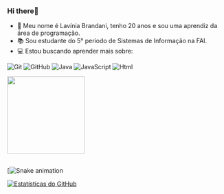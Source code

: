 ### Hi there👋</br>
 
 
- 👋 Meu nome é Lavínia Brandani, tenho 20 anos e sou uma aprendiz da área de programação.
- 📚 Sou estudante do 5° período de Sistemas de Informação na FAI.
- 💻 Estou buscando aprender mais sobre:</br>

![Git](https://img.shields.io/badge/-Git-black?style=flat-square&logo=git)
![GitHub](https://img.shields.io/badge/-GitHub-181717?style=flat-square&logo=github)
![Java](https://img.shields.io/badge/-Java-blue?style=flat-square&logo=java)
![JavaScript](https://img.shields.io/badge/-JavaScript-yellow?style=flat-square&logo=javascript)
![Html](https://img.shields.io/badge/-HTML-orange?style=flat-square&logo=html)




<div>
  <a href="https://github.com/LaviniaRodriguesBT">
    <img loading="lazy" height="180em" src="https://github-readme-stats.vercel.app/api/top-langs/?username=LaviniaRodriguesBT&layout=compact&langs_count=7&theme=dracula"/>
  </a></br></br>

  [![Snake animation](https://github.com/seu-usuário-aqui/seu-usuário-aqui/blob/output/github-contribution-grid-snake.svg)

  [![Estatísticas do GitHub](https://github-readme-stats.vercel.app/api?username=LaviniaRodriguesBT&show_icons=true&theme=dracula)](https://github.com/LaviniaRodriguesBT)
</div>

